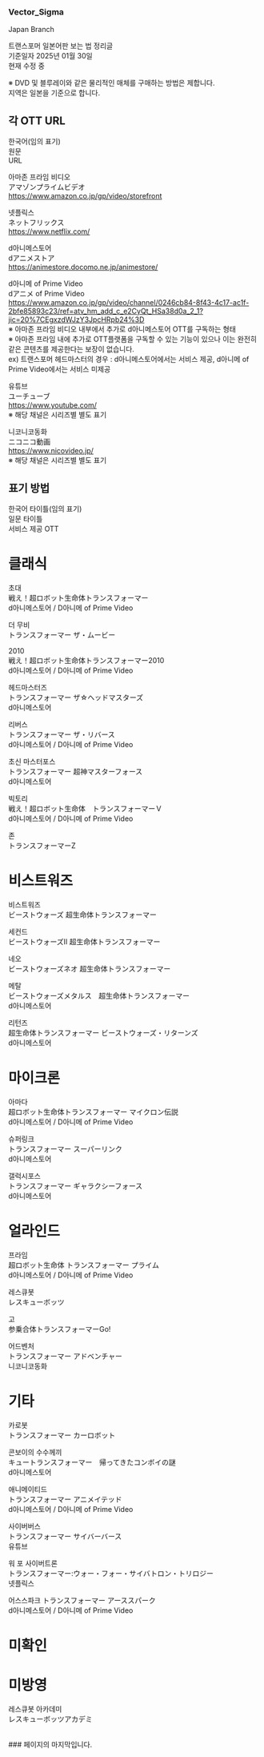 ### Vector_Sigma
Japan Branch


트랜스포머 일본어판 보는 법 정리글<br/>
기준일자 2025년 01월 30일<br/>
현재 수정 중

※ DVD 및 블루레이와 같은 물리적인 매체를 구매하는 방법은 제합니다.<br/>
지역은 일본을 기준으로 합니다.


## 각 OTT URL<br/>
한국어(임의 표기)<br/>
원문<br/>
URL<br/>

아마존 프라임 비디오<br/>
アマゾンプライムビデオ<br/>
https://www.amazon.co.jp/gp/video/storefront<br/>

넷플릭스<br/>
ネットフリックス<br/>
https://www.netflix.com/<br/>

d아니메스토어<br/>
dアニメストア<br/>
https://animestore.docomo.ne.jp/animestore/<br/>

d아니메 of Prime Video<br/>
dアニメ of Prime Video<br/>
https://www.amazon.co.jp/gp/video/channel/0246cb84-8f43-4c17-ac1f-2bfe85893c23/ref=atv_hm_add_c_e2CyQt_HSa38d0a_2_1?jic=20%7CEgxzdWJzY3JpcHRpb24%3D<br/>
※ 아마존 프라임 비디오 내부에서 추가로 d아니메스토어 OTT를 구독하는 형태<br/>
※ 아마존 프라임 내에 추가로 OTT플랫폼을 구독할 수 있는 기능이 있으나 이는 완전히 같은 콘텐츠를 제공한다는 보장이 없습니다.<br/>
ex) 트랜스포머 헤드마스터의 경우 : d아니메스토어에서는 서비스 제공, d아니메 of Prime Video에서는 서비스 미제공<br/>

유튜브<br/>
ユーチューブ<br/>
https://www.youtube.com/<br/>
※ 해당 채널은 시리즈별 별도 표기<br/>

니코니코동화<br/>
ニコニコ動画<br/>
https://www.nicovideo.jp/<br/>
※ 해당 채널은 시리즈별 별도 표기<br/>

## 표기 방법<br/>
한국어 타이틀(임의 표기)<br/>
일문 타이틀<br/>
서비스 제공 OTT<br/>

# 클래식<br/>

초대<br/>
戦え！超ロボット生命体トランスフォーマー<br/>
d아니메스토어 / D아니메 of Prime Video<br/>

더 무비<br/>
トランスフォーマー ザ・ムービー<br/>

2010<br/>
戦え！超ロボット生命体トランスフォーマー2010<br/>
d아니메스토어 / D아니메 of Prime Video<br/>

헤드마스터즈<br/>
トランスフォーマー ザ☆ヘッドマスターズ<br/>
d아니메스토어<br/>

리버스<br/>
トランスフォーマー ザ・リバース<br/>
d아니메스토어 / D아니메 of Prime Video<br/>

초신 마스터포스<br/>
トランスフォーマー 超神マスターフォース<br/>
d아니메스토어<br/>

빅토리<br/>
戦え！超ロボット生命体　トランスフォーマーＶ<br/>
d아니메스토어 / D아니메 of Prime Video<br/>

존<br/>
トランスフォーマーZ<br/>

# 비스트워즈<br/>

비스트워즈<br/>
ビーストウォーズ 超生命体トランスフォーマー<br/>

세컨드<br/>
ビーストウォーズII 超生命体トランスフォーマー<br/>

네오<br/>
ビーストウォーズネオ 超生命体トランスフォーマー<br/>

메탈<br/>
ビーストウォーズメタルス　超生命体トランスフォーマー<br/>
d아니메스토어<br/>

리턴즈<br/>
超生命体トランスフォーマー ビーストウォーズ・リターンズ<br/>
d아니메스토어<br/>

# 마이크론<br/>

아마다<br/>
超ロボット生命体トランスフォーマー マイクロン伝説<br/>
d아니메스토어 / D아니메 of Prime Video<br/>

슈퍼링크<br/>
トランスフォーマー スーパーリンク<br/>
d아니메스토어<br/>

갤럭시포스<br/>
トランスフォーマー ギャラクシーフォース<br/>
d아니메스토어<br/>

# 얼라인드<br/>

프라임<br/>
超ロボット生命体 トランスフォーマー プライム<br/>
d아니메스토어 / D아니메 of Prime Video<br/>

레스큐봇<br/>
レスキューボッツ<br/>

고<br/>
参乗合体トランスフォーマーGo!<br/>

어드벤처<br/>
トランスフォーマー アドベンチャー<br/>
니코니코동화<br/>

# 기타<br/>

카로봇<br/>
トランスフォーマー カーロボット<br/>

콘보이의 수수께끼<br/>
キュートランスフォーマー　帰ってきたコンボイの謎<br/>
d아니메스토어<br/>

애니메이티드<br/>
トランスフォーマー アニメイテッド<br/>
d아니메스토어 / D아니메 of Prime Video<br/>

사이버버스<br/>
トランスフォーマー サイバーバース<br/>
유튜브<br/>

워 포 사이버트론<br/>
トランスフォーマー:ウォー・フォー・サイバトロン・トリロジー<br/>
넷플릭스<br/>

어스스파크
トランスフォーマー アーススパーク<br/>
d아니메스토어 / D아니메 of Prime Video<br/>

# 미확인<br/>


# 미방영<br/>

레스큐봇 아카데미<br/>
レスキューボッツアカデミ<br/>


<br/>
### 페이지의 마지막입니다.

